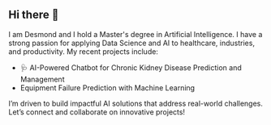 ## Hi there 👋


I am Desmond and I hold a Master's degree in Artificial Intelligence. I have a strong passion for applying Data Science and AI to healthcare, industries, and productivity. My recent projects include:

- 🩺 AI-Powered Chatbot for Chronic Kidney Disease Prediction and Management
- Equipment Failure Prediction with Machine Learning

I’m driven to build impactful AI solutions that address real-world challenges. Let’s connect and collaborate on innovative projects!
<!--
**Ezekwemdesmond/ezekwemdesmond** is a ✨ _special_ ✨ repository because its `README.md` (this file) appears on your GitHub profile.

Here are some ideas to get you started:

- 🔭 I’m currently working on ...
- 🌱 I’m currently learning ...
- 👯 I’m looking to collaborate on ...

-->

